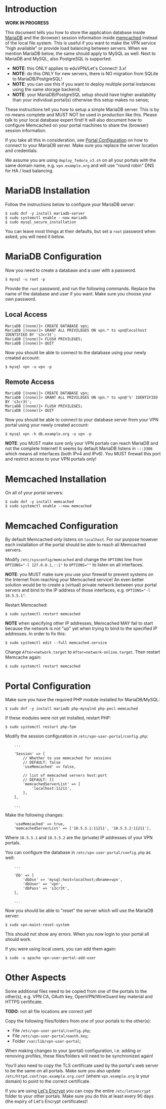 # Introduction

**WORK IN PROGRESS**

This document tells you how to store the application database inside 
[MariaDB](https://mariadb.org/) and the (browser) session information inside 
[memcached](https://www.memcached.org/) instead of the local file system. This 
is useful if you want to make the VPN service "high available" or provide load 
balancing between servers. When we mention MariaDB below, the same should apply 
to MySQL as well. Next to MariaDB and MySQL, also PostgreSQL is supported.
 
* **NOTE**: this ONLY applies to eduVPN/Let's Connect! 3.x!
* **NOTE**: do this ONLY for new servers, there is NO migration from SQLite to
  MariaDB/PostgreSQL!
* **NOTE**: you can use this if you want to deploy multiple portal instances 
  using the same storage backend;
* **NOTE**: your MariaDB/PostgreSQL setup should have higher availability than 
  your individual portal(s) otherwise this setup makes no sense;

These instructions tell you how to setup a simple MariaDB server. This is by 
no means complete and MUST NOT be used in production like this. Please talk to
your local database expert first! It will also document how to configure 
Memcached on your portal machines to share the (browser) session information.

If you take all this in consideration, see 
[Portal Configuration](#portal-configuration) on how to connect to your MariaDB
server. Make sure you replace the server location and credentials.

We assume you are using `deploy_fedora_v3.sh` on all your portals with the same
domain name, e.g. `vpn.example.org` and will use "round robin" DNS for HA / 
load balancing.

# MariaDB Installation

Follow the instructions below to configure your MariaDB server:

```
$ sudo dnf -y install mariadb-server
$ sudo systemctl enable --now mariadb
$ sudo mysql_secure_installation
```

You can leave most things at their defaults, but set a `root` password when 
asked, you will need it below.

# MariaDB Configuration

Now you need to create a database and a user with a password.

```
$ mysql -u root -p
```

Provide the `root` password, and run the following commands. Replace the name 
of the database and user if you want. Make sure you choose your own password.

## Local Access

```
MariaDB [(none)]> CREATE DATABASE vpn;
MariaDB [(none)]> GRANT ALL PRIVILEGES ON vpn.* to vpn@localhost IDENTIFIED BY 's3cr3t';
MariaDB [(none)]> FLUSH PRIVILEGES;
MariaDB [(none)]> QUIT
```

Now you should be able to connect to the database using your newly created 
account:

```
$ mysql vpn -u vpn -p
```

## Remote Access

```
MariaDB [(none)]> CREATE DATABASE vpn;
MariaDB [(none)]> GRANT ALL PRIVILEGES ON vpn.* to vpn@'%' IDENTIFIED BY 's3cr3t';
MariaDB [(none)]> FLUSH PRIVILEGES;
MariaDB [(none)]> QUIT
```

Now you should be able to connect to your database server from your VPN portal
using your newly created account:

```
$ mysql vpn -h db.example.org -u vpn -p
```

**NOTE**: you MUST make sure only your VPN portals can reach MariaDB and not
the complete Internet! It seems by default MariaDB listens in `:::3306` which
means all interfaces (both IPv4 and IPv6). You MUST firewall this port and 
restrict access to your VPN portals only!

# Memcached Installation

On all of your portal servers:

```
$ sudo dnf -y install memcached
$ sudo systemctl enable --now memcached
```

# Memcached Configuration

By default Memcached only listens on `localhost`. For our purpose however each
installation of the portal should be able to reach all Memcached servers. 

Modify `/etc/sysconfig/memcached` and change the `OPTIONS` line from 
`OPTIONS="-l 127.0.0.1,::1"` to `OPTIONS=""` to listen on all interfaces.

**NOTE**: you MUST make sure you use your firewall to prevent systems on the 
Internet from reaching your Memcached service! An even better solution would be
to create a (virtual) private network between your portal servers and bind to 
the IP address of those interfaces, e.g. `OPTIONS="-l 10.5.5.1"`.

Restart Memcached:

```
$ sudo systemctl restart memcached
```

**NOTE** when specifying other IP addresses, Memcached MAY fail to start 
because the network is not "up" yet when trying to bind to the specified IP
addresses. In order to fix this:

```
$ sudo systemctl edit --full memcached.service
```

Change `After=network.target` to `After=network-online.target`. Then restart
Memcache again:

```
$ sudo systemctl restart memcached
```

# Portal Configuration

Make sure you have the required PHP module installed for MariaDB/MySQL:

```
$ sudo dnf -y install mariadb php-mysqlnd php-pecl-memcached
```

If these modules were not yet installed, restart PHP:

```
$ sudo systemctl restart php-fpm
```

Modify the session configuration in `/etc/vpn-user-portal/config.php`:

```
    ...
    
    'Session' => [
        // Whether to use memcached for sessions
        // DEFAULT: false
        'useMemcached' => false,

        // list of memcached servers host:port
        // DEFAULT: []
        'memcachedServerList' => [
            'localhost:11211',
        ],
    ],

    ...
```

Make the following changes:

```
    'useMemcached' => true,
    'memcachedServerList' => ['10.5.5.1:11211', '10.5.5.2:11211'],
```

Where `10.5.5.1` and `10.5.5.2` are the (private) IP addresses of your VPN 
portals.

You can configure the database in `/etc/vpn-user-portal/config.php` as well:

```
    ...

    'Db' => [
	    'dbDsn' => 'mysql:host=localhost;dbname=vpn',
	    'dbUser' => 'vpn',
	    'dbPass' => 's3cr3t',
    ],

    ...
```

Now you should be able to "reset" the server which will use the MariaDB server:

```
$ sudo vpn-maint-reset-system
```

This should not show any errors. When you now login to your portal all should
work. 

If you were using local users, you can add them again:

```
$ sudo -u apache vpn-user-portal-add-user
```

# Other Aspects

Some additional files need to be copied from one of the portals to the 
other(s), e.g. VPN CA, OAuth key, OpenVPN/WireGuard key material and HTTPS 
certificate.

**TODO**: not all file locations are correct yet!

Copy the following files/folders from one of your portals to the other(s):

* File `/etc/vpn-user-portal/config.php`;
* File `/etc/vpn-user-portal/oauth.key`;
* Folder `/var/lib/vpn-user-portal`;

When making changes to your (portal) configuration, i.e. adding or removing 
profiles, these files/folders will need to be synchronized again!

You'll also need to copy the TLS certificate used by the portal's web server to
be the same on all portals. Make sure you also update 
`/etc/httpd.conf/vpn.example.org.conf` (where `vpn.example.org` is your domain)
to point to the correct certificate.

If you are using 
[Let's Encrypt](https://letsencrypt.org/) you can copy the entire 
`/etc/letsencrypt` folder to your other portals. Make sure you do this at least
every 90 days (the expiry of Let's Encrypt certificates)!

